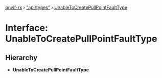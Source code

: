 [onvif-rx](../README.md) › ["api/types"](../modules/_api_types_.md) › [UnableToCreatePullPointFaultType](_api_types_.unabletocreatepullpointfaulttype.md)

# Interface: UnableToCreatePullPointFaultType

## Hierarchy

* **UnableToCreatePullPointFaultType**

